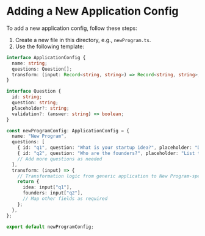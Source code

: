 # Adding a New Application Config

To add a new application config, follow these steps:

1. Create a new file in this directory, e.g., `newProgram.ts`.
2. Use the following template:

```typescript
interface ApplicationConfig {
  name: string;
  questions: Question[];
  transform: (input: Record<string, string>) => Record<string, string>;
}

interface Question {
  id: string;
  question: string;
  placeholder?: string;
  validation?: (answer: string) => boolean;
}

const newProgramConfig: ApplicationConfig = {
  name: "New Program",
  questions: [
    { id: "q1", question: "What is your startup idea?", placeholder: "Describe your idea..." },
    { id: "q2", question: "Who are the founders?", placeholder: "List the founders..." },
    // Add more questions as needed
  ],
  transform: (input) => {
    // Transformation logic from generic application to New Program-specific format
    return {
      idea: input["q1"],
      founders: input["q2"],
      // Map other fields as required
    };
  },
};

export default newProgramConfig;

